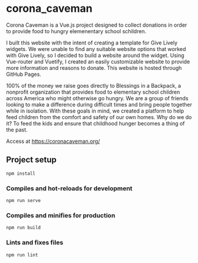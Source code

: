 # corona_caveman

Corona Caveman is a Vue.js project designed to collect donations in order to provide food to hungry elemenentary school schildren.

I built this website with the intent of creating a template for Give Lively widgets. We were unable to find any suitable website options that worked with Give Lively, so I decided to build a website around the widget. Using Vue-router and Vuetify, I created an easily customizable website to provide more information and reasons to donate. This website is hosted through GitHub Pages.

100% of the money we raise goes directly to Blessings in a Backpack, a nonprofit organization that provides food to elementary school children across America who might otherwise go hungry. We are a group of friends looking to make a difference during difficult times and bring people together while in isolation. With these goals in mind, we created a platform to help feed children from the comfort and safety of our own homes. Why do we do it? To feed the kids and ensure that childhood hunger becomes a thing of the past. 

Access at https://coronacaveman.org/

## Project setup
```
npm install
```

### Compiles and hot-reloads for development
```
npm run serve
```

### Compiles and minifies for production
```
npm run build
```

### Lints and fixes files
```
npm run lint
```
